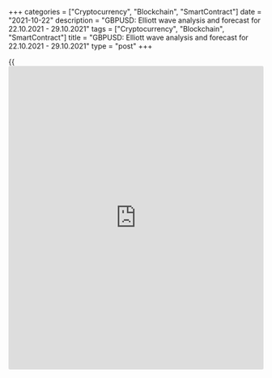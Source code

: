 +++
categories = ["Cryptocurrency", "Blockchain", "SmartContract"]
date = "2021-10-22"
description = "GBPUSD: Elliott wave analysis and forecast for 22.10.2021 - 29.10.2021"
tags = ["Cryptocurrency", "Blockchain", "SmartContract"]
title = "GBPUSD: Elliott wave analysis and forecast for 22.10.2021 - 29.10.2021"
type = "post"
+++

{{<iframe id="large-banner" src="https://www.bounty.group/#slide=6.0" width="100%" height="600" scrolling="no" style="border: 0px solid rgb(216, 221, 230); border-radius: 3px;">}}

2021-10-22

2021-10-22

GBPUSD: Elliott wave analysis and forecast for 22.10.2021 –
29.10.2021Alex Geuta

 **Main scenario:** consider short positions from corrections below the
level of 1.3909 with a target of 1.3400 – 1.3157.

 **Alternative scenario:** breakout and consolidation above the level of
1.3909 will allow the pair to continue rising to the levels of 1.4050 –
1.4241.

 **Analysis:** [daily](https://www.fintecher.org/2020/03/03/forex-trading-daily-strategy/) chart: the first wave of larger degree (1) has
formed and a downside correction continues forming as wave (2). H4
chart: waves A of (2) and B of (2) are formed, and wave C of (2) is
developing. On the H1 chart, the third wave of smaller degree iii of C
appears to have formed, and a local correction is presumably completed
as wave iv of C. If this assumption is correct, the pair will continue
to fall to 1.3400 – 1.3157. The level of 1.3909 is critical in this
scenario as a breakout will enable the pair to continue rising to the
levels of 1.4050 – 1.4241.

* * *

* * *

## Price chart of GBPUSD in real time mode

The content of this article reflects the author’s opinion and does not
necessarily reflect the official position of LiteForex. The material
published on this page is provided for informational purposes only and
should not be considered as the provision of investment advice for the
purposes of Directive 2004/39/EC.

Rate this article:

{{value}}

( {{count}} {{title}} )